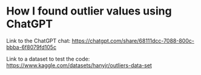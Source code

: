 
# How I found outlier values using ChatGPT

Link to the ChatGPT chat: https://chatgpt.com/share/68111dcc-7088-800c-bbba-6f8079fd105c

Link to a dataset to test the code: https://www.kaggle.com/datasets/hanyjr/outliers-data-set

